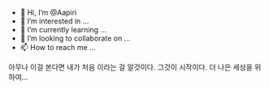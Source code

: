 - 👋 Hi, I’m @Aapiri
- 👀 I’m interested in ...
- 🌱 I’m currently learning ...
- 💞️ I’m looking to collaborate on ...
- 📫 How to reach me ...

<!---
Hong-Youngsu/Hong-Youngsu is a ✨ special ✨ repository because its `README.md` (this file) appears on your GitHub profile.
You can click the Preview link to take a look at your changes.
--->
아무나 이걸 본다면 내가 처음 이라는 걸 알것이다.
그것이 시작이다.
더 나은 세상을 위하여...
